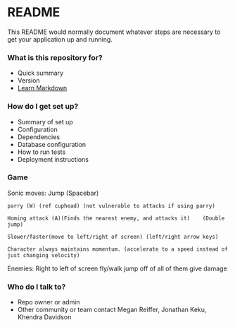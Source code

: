 # README #

This README would normally document whatever steps are necessary to get your application up and running.

### What is this repository for? ###

* Quick summary
* Version
* [Learn Markdown](https://bitbucket.org/tutorials/markdowndemo)

### How do I get set up? ###

* Summary of set up
* Configuration
* Dependencies
* Database configuration
* How to run tests
* Deployment instructions

### Game

Sonic moves: 
	Jump (Spacebar) 
	
	parry (W) (ref cuphead) (not vulnerable to attacks if using parry)
	
	Homing attack (A)(Finds the nearest enemy, and attacks it)    (Double jump)
	
	Slower/faster(move to left/right of screen) (left/right arrow keys)
	
	Character always maintains momentum. (accelerate to a speed instead of just changing velocity)


Enemies:
	Right to left of screen
	fly/walk
	jump off of all of them
	give damage

	

### Who do I talk to? ###

* Repo owner or admin
* Other community or team contact
Megan Reiffer, Jonathan Keku, Khendra Davidson